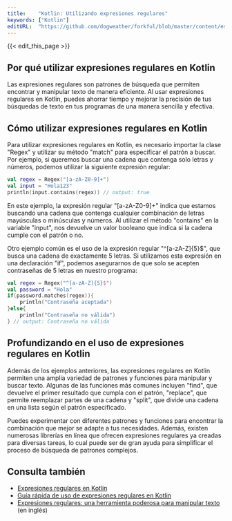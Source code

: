 ```yaml
---
title:    "Kotlin: Utilizando expresiones regulares"
keywords: ["Kotlin"]
editURL:  "https://github.com/dogweather/forkful/blob/master/content/es/kotlin/using-regular-expressions.md"
---
```


{{< edit_this_page >}}

## Por qué utilizar expresiones regulares en Kotlin

Las expresiones regulares son patrones de búsqueda que permiten encontrar y manipular texto de manera eficiente. Al usar expresiones regulares en Kotlin, puedes ahorrar tiempo y mejorar la precisión de tus búsquedas de texto en tus programas de una manera sencilla y efectiva.

## Cómo utilizar expresiones regulares en Kotlin

Para utilizar expresiones regulares en Kotlin, es necesario importar la clase "Regex" y utilizar su método "match" para especificar el patrón a buscar. Por ejemplo, si queremos buscar una cadena que contenga solo letras y números, podemos utilizar la siguiente expresión regular:

```Kotlin
val regex = Regex("[a-zA-Z0-9]+")
val input = "Hola123"
println(input.contains(regex)) // output: true
```

En este ejemplo, la expresión regular "[a-zA-Z0-9]+" indica que estamos buscando una cadena que contenga cualquier combinación de letras mayúsculas o minúsculas y números. Al utilizar el método "contains" en la variable "input", nos devuelve un valor booleano que indica si la cadena cumple con el patrón o no.

Otro ejemplo común es el uso de la expresión regular "^[a-zA-Z]{5}$", que busca una cadena de exactamente 5 letras. Si utilizamos esta expresión en una declaración "if", podemos asegurarnos de que solo se acepten contraseñas de 5 letras en nuestro programa:

```Kotlin
val regex = Regex("^[a-zA-Z]{5}$")
val password = "Hola"
if(password.matches(regex)){
    println("Contraseña aceptada")
}else{
    println("Contraseña no válida")
} // output: Contraseña no válida
```

## Profundizando en el uso de expresiones regulares en Kotlin

Además de los ejemplos anteriores, las expresiones regulares en Kotlin permiten una amplia variedad de patrones y funciones para manipular y buscar texto. Algunas de las funciones más comunes incluyen "find", que devuelve el primer resultado que cumpla con el patrón, "replace", que permite reemplazar partes de una cadena y "split", que divide una cadena en una lista según el patrón especificado.

Puedes experimentar con diferentes patrones y funciones para encontrar la combinación que mejor se adapte a tus necesidades. Además, existen numerosas librerías en línea que ofrecen expresiones regulares ya creadas para diversas tareas, lo cual puede ser de gran ayuda para simplificar el proceso de búsqueda de patrones complejos.

## Consulta también

- [Expresiones regulares en Kotlin](https://kotlinlang.org/docs/regex.html)
- [Guía rápida de uso de expresiones regulares en Kotlin](https://dev.to/asantono/kotlin-regex-quick-programmer-guide-4fnk)
- [Expresiones regulares: una herramienta poderosa para manipular texto](https://opensource.com/article/19/3/power-regular-expressions) (en inglés)